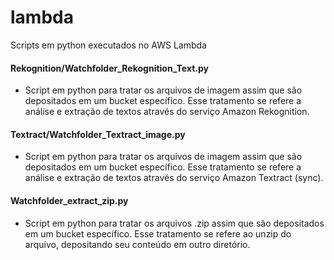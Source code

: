 # lambda
Scripts em python executados no AWS Lambda


#### Rekognition/Watchfolder_Rekognition_Text.py
- Script em python para tratar os arquivos de imagem assim que são depositados em um bucket específico. Esse tratamento se refere a análise e extração de textos através do serviço Amazon Rekognition.


#### Textract/Watchfolder_Textract_image.py
- Script em python para tratar os arquivos de imagem assim que são depositados em um bucket específico. Esse tratamento se refere a análise e extração de textos através do serviço Amazon Textract (sync).


#### Watchfolder_extract_zip.py
- Script em python para tratar os arquivos .zip assim que são depositados em um bucket específico. Esse tratamento se refere ao unzip do arquivo, depositando seu conteúdo em outro diretório.
